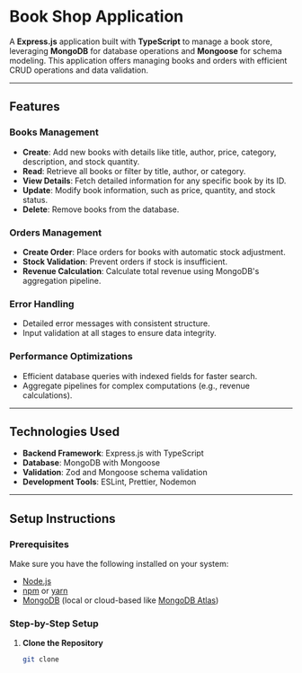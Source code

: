 # **Book Shop Application**

A **Express.js** application built with **TypeScript** to manage a book store, leveraging **MongoDB** for database operations and **Mongoose** for schema modeling. This application offers managing books and orders with efficient CRUD operations and data validation.

---

## **Features**

### **Books Management**

- **Create**: Add new books with details like title, author, price, category, description, and stock quantity.
- **Read**: Retrieve all books or filter by title, author, or category.
- **View Details**: Fetch detailed information for any specific book by its ID.
- **Update**: Modify book information, such as price, quantity, and stock status.
- **Delete**: Remove books from the database.

### **Orders Management**

- **Create Order**: Place orders for books with automatic stock adjustment.
- **Stock Validation**: Prevent orders if stock is insufficient.
- **Revenue Calculation**: Calculate total revenue using MongoDB's aggregation pipeline.

### **Error Handling**

- Detailed error messages with consistent structure.
- Input validation at all stages to ensure data integrity.

### **Performance Optimizations**

- Efficient database queries with indexed fields for faster search.
- Aggregate pipelines for complex computations (e.g., revenue calculations).

---

## **Technologies Used**

- **Backend Framework**: Express.js with TypeScript
- **Database**: MongoDB with Mongoose
- **Validation**: Zod and Mongoose schema validation
- **Development Tools**: ESLint, Prettier, Nodemon

---

## **Setup Instructions**

### **Prerequisites**

Make sure you have the following installed on your system:

- [Node.js](https://nodejs.org/)
- [npm](https://www.npmjs.com/) or [yarn](https://yarnpkg.com/)
- [MongoDB](https://www.mongodb.com/) (local or cloud-based like [MongoDB Atlas](https://www.mongodb.com/cloud/atlas))

### **Step-by-Step Setup**

1. **Clone the Repository**

   ```bash
   git clone

   ```
